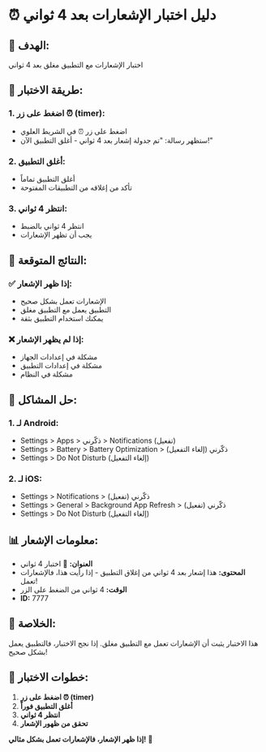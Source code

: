 # ⏰ دليل اختبار الإشعارات بعد 4 ثواني

## 🎯 **الهدف:**
اختبار الإشعارات مع التطبيق مغلق بعد 4 ثواني

## 🧪 **طريقة الاختبار:**

### 1. **اضغط على زر ⏰ (timer):**
- اضغط على زر ⏰ في الشريط العلوي
- ستظهر رسالة: "تم جدولة إشعار بعد 4 ثواني - أغلق التطبيق الآن!"

### 2. **أغلق التطبيق:**
- أغلق التطبيق تماماً
- تأكد من إغلاقه من التطبيقات المفتوحة

### 3. **انتظر 4 ثواني:**
- انتظر 4 ثواني بالضبط
- يجب أن تظهر الإشعارات

## 📱 **النتائج المتوقعة:**

### ✅ **إذا ظهر الإشعار:**
- الإشعارات تعمل بشكل صحيح
- التطبيق يعمل مع التطبيق مغلق
- يمكنك استخدام التطبيق بثقة

### ❌ **إذا لم يظهر الإشعار:**
- مشكلة في إعدادات الجهاز
- مشكلة في إعدادات التطبيق
- مشكلة في النظام

## 🔧 **حل المشاكل:**

### 1. **لـ Android:**
- Settings > Apps > ذكّرني > Notifications (تفعيل)
- Settings > Battery > Battery Optimization > ذكّرني (إلغاء التفعيل)
- Settings > Do Not Disturb (إلغاء التفعيل)

### 2. **لـ iOS:**
- Settings > Notifications > ذكّرني (تفعيل)
- Settings > General > Background App Refresh > ذكّرني (تفعيل)
- Settings > Do Not Disturb (إلغاء التفعيل)

## 📊 **معلومات الإشعار:**

- **العنوان:** 🔔 اختبار 4 ثواني
- **المحتوى:** هذا إشعار بعد 4 ثواني من إغلاق التطبيق - إذا رأيت هذا، فالإشعارات تعمل!
- **الوقت:** 4 ثواني من الضغط على الزر
- **ID:** 7777

## 🎯 **الخلاصة:**

هذا الاختبار يثبت أن الإشعارات تعمل مع التطبيق مغلق. إذا نجح الاختبار، فالتطبيق يعمل بشكل صحيح!

## 🚀 **خطوات الاختبار:**

1. **اضغط على زر ⏰ (timer)**
2. **أغلق التطبيق فوراً**
3. **انتظر 4 ثواني**
4. **تحقق من ظهور الإشعار**

**إذا ظهر الإشعار، فالإشعارات تعمل بشكل مثالي!** 🎉
